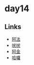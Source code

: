 # day14

## Links

- [阿法](https://rabbittee.github.io/JavaScript30/day14/alpha/dist/)
- [吠吠](https://rabbittee.github.io/JavaScript30/day14/haha/)
- [阿金](https://rabbittee.github.io/JavaScript30/day14/kim/)
- [哈囉](https://rabbittee.github.io/JavaScript30/day14/kirby/)

